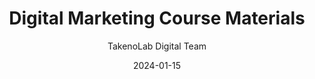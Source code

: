 ---
title: Digital Marketing Course Materials
description: Comprehensive course materials covering social media marketing, SEO, and content strategy.
date: 2024-01-15
category: Education
fileType: zip
resourceUrl: /courses/digital-marketing-2024.zip
downloadUrl: '/downloads/digital-marketing-2024.zip'
fileSize: '450 MB'
lastUpdated: 2024-02-20
languages: ['English']
featured: true
author: TakenoLab Digital Team
---